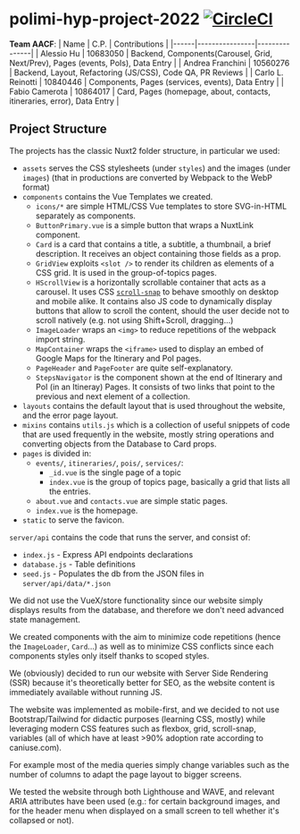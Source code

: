 # polimi-hyp-project-2022 [![CircleCI](https://circleci.com/gh/QUB3X/polimi-hyp-project-2022/tree/main.svg?style=svg&circle-token=6685188cd9c7a918d4b27068f208345ec1546cbb)](https://circleci.com/gh/QUB3X/polimi-hyp-project-2022/tree/main)

**Team AACF**:
| Name | C.P. | Contributions |
|------|----------------|---------------|
| Alessio Hu | 10683050 | Backend, Components(Carousel, Grid, Next/Prev), Pages (events, PoIs), Data Entry |
| Andrea Franchini | 10560276 | Backend, Layout, Refactoring (JS/CSS), Code QA, PR Reviews |
| Carlo L. Reinotti | 10840446 | Components, Pages (services, events), Data Entry |
| Fabio Camerota | 10864017 | Card, Pages (homepage, about, contacts, itineraries, error),  Data Entry |

<!--
Presentation and Contribution of each group member.
- A comprehensive project documentation explaining how the application has been
organized (components used and functionalities, routing, store...)
- A short description of how, in your opinion, you were relevant to the best practices of the
framework used
-->

## Project Structure

The projects has the classic Nuxt2 folder structure, in particular we used:
- `assets` serves the CSS stylesheets (under `styles`) and the images (under `images`) (that in productions are converted by Webpack to the WebP format)
- `components` contains the Vue Templates we created.
	- `icons/*` are simple HTML/CSS Vue templates to store SVG-in-HTML separately as components.
	- `ButtonPrimary.vue` is a simple button that wraps a NuxtLink component.
	- `Card` is a card that contains a title, a subtitle, a thumbnail, a brief description. It receives an object containing those fields as a prop.
	- `GridView` exploits `<slot />` to render its children as elements of a CSS grid. It is used in the group-of-topics pages.
	- `HScrollView` is a horizontally scrollable container that acts as a carousel. It uses CSS [`scroll-snap`](https://developer.mozilla.org/en-US/docs/Web/CSS/CSS_Scroll_Snap) to behave smoothly on desktop and mobile alike. It contains also JS code to dynamically display buttons that allow to scroll the content, should the user decide not to scroll natively (e.g. not using Shift+Scroll, dragging...)
	- `ImageLoader` wraps an `<img>` to reduce repetitions of the webpack import string.
	- `MapContainer` wraps the `<iframe>` used to display an embed of Google Maps for the Itinerary and PoI pages.
	- `PageHeader` and `PageFooter` are quite self-explanatory.
	- `StepsNavigator` is the component shown at the end of Itinerary and PoI (in an Itineray) Pages. It consists of two links that point to the previous and next element of a collection.
- `layouts` contains the default layout that is used throughout the website, and the error page layout.
- `mixins` contains `utils.js` which is a collection of useful snippets of code that are used frequently in the website, mostly string operations and converting objects from the Database to Card props.
- `pages` is divided in:
	- `events/`, `itineraries/`, `pois/`, `services/`:
		- `_id.vue` is the single page of a topic
		- `index.vue` is the group of topics page, basically a grid that lists all the entries.
	- `about.vue` and `contacts.vue` are simple static pages.
	- `index.vue` is the homepage.
- `static` to serve the favicon.

`server/api` contains the code that runs the server, and consist of:
- `index.js` - Express API endpoints declarations
- `database.js` - Table definitions
- `seed.js` - Populates the db from the JSON files in `server/api/data/*.json`

We did not use the VueX/store functionality since our website simply displays results from the database, and therefore we don't need advanced state management.

We created components with the aim to minimize code repetitions (hence the `ImageLoader`, `Card`...) as well as to minimize CSS conflicts since each components styles only itself thanks to scoped styles.

We (obviously) decided to run our website with Server Side Rendering (SSR) because it's theoretically better for SEO, as the website content is immediately available without running JS.

The website was implemented as mobile-first, and we decided to not use Bootstrap/Tailwind for didactic purposes (learning CSS, mostly) while leveraging modern CSS features such as flexbox, grid, scroll-snap, variables (all of which have at least >90% adoption rate according to caniuse.com).

For example most of the media queries simply change variables such as the number of columns to adapt the page layout to bigger screens.

We tested the website through both Lighthouse and WAVE, and relevant ARIA attributes have been used (e.g.: for certain background images, and for the header menu when displayed on a small screen to tell whether it's collapsed or not).
